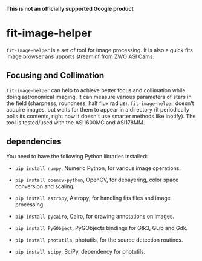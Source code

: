 **This is not an officially supported Google product**

# fit-image-helper

`fit-image-helper` is a set of tool for image processing. It is also a
quick fits image browser ans upports streaminf from ZWO ASI Cams.

## Focusing and Collimation

`fit-image-helper` can help to achieve better focus and collimation
while doing astronomical imaging. It can measure various parameters of
stars in the field (sharpness, roundness, half flux
radius). `fit-image-helper` doesn't acquire images, but waits for them
to appear in a directory (it periodically polls its contents, right
now it doesn't use smarter methods like inotify). The tool is
tested/used with the ASI1600MC and ASI178MM. 

## dependencies

You need to have the following Python libraries installed:

* `pip install numpy`, Numeric Python, for various image operations.

* `pip install opencv-python`, OpenCV, for debayering, color space
  conversion and scaling.

* `pip install astropy`, Astropy, for handling fits files and image
  processing.

* `pip install pycairo`, Cairo, for drawing annotations on images.

* `pip install PyGObject`, PyGObjects bindings for Gtk3, GLib and Gdk.

* `pip install photutils`, photutils, for the source detection
  routines.

* `pip install scipy`, SciPy, dependency for photutils.
